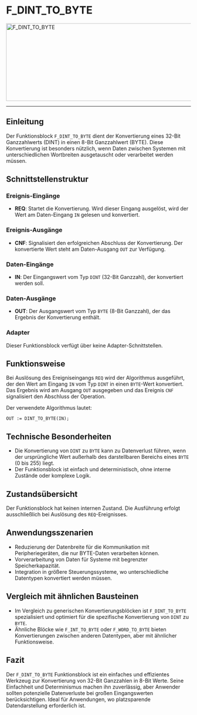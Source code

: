 # F_DINT_TO_BYTE

<img width="1437" height="212" alt="F_DINT_TO_BYTE" src="https://github.com/user-attachments/assets/ed116d5d-f0ed-4f4d-9ddc-489b45dec70f" />

* * * * * * * * * *
## Einleitung
Der Funktionsblock `F_DINT_TO_BYTE` dient der Konvertierung eines 32-Bit Ganzzahlwerts (DINT) in einen 8-Bit Ganzzahlwert (BYTE). Diese Konvertierung ist besonders nützlich, wenn Daten zwischen Systemen mit unterschiedlichen Wortbreiten ausgetauscht oder verarbeitet werden müssen.

## Schnittstellenstruktur
### **Ereignis-Eingänge**
- **REQ**: Startet die Konvertierung. Wird dieser Eingang ausgelöst, wird der Wert am Daten-Eingang `IN` gelesen und konvertiert.

### **Ereignis-Ausgänge**
- **CNF**: Signalisiert den erfolgreichen Abschluss der Konvertierung. Der konvertierte Wert steht am Daten-Ausgang `OUT` zur Verfügung.

### **Daten-Eingänge**
- **IN**: Der Eingangswert vom Typ `DINT` (32-Bit Ganzzahl), der konvertiert werden soll.

### **Daten-Ausgänge**
- **OUT**: Der Ausgangswert vom Typ `BYTE` (8-Bit Ganzzahl), der das Ergebnis der Konvertierung enthält.

### **Adapter**
Dieser Funktionsblock verfügt über keine Adapter-Schnittstellen.

## Funktionsweise
Bei Auslösung des Ereigniseingangs `REQ` wird der Algorithmus ausgeführt, der den Wert am Eingang `IN` vom Typ `DINT` in einen `BYTE`-Wert konvertiert. Das Ergebnis wird am Ausgang `OUT` ausgegeben und das Ereignis `CNF` signalisiert den Abschluss der Operation.

Der verwendete Algorithmus lautet:
```ST
OUT := DINT_TO_BYTE(IN);
```

## Technische Besonderheiten
- Die Konvertierung von `DINT` zu `BYTE` kann zu Datenverlust führen, wenn der ursprüngliche Wert außerhalb des darstellbaren Bereichs eines `BYTE` (0 bis 255) liegt.
- Der Funktionsblock ist einfach und deterministisch, ohne interne Zustände oder komplexe Logik.

## Zustandsübersicht
Der Funktionsblock hat keinen internen Zustand. Die Ausführung erfolgt ausschließlich bei Auslösung des `REQ`-Ereignisses.

## Anwendungsszenarien
- Reduzierung der Datenbreite für die Kommunikation mit Peripheriegeräten, die nur BYTE-Daten verarbeiten können.
- Vorverarbeitung von Daten für Systeme mit begrenzter Speicherkapazität.
- Integration in größere Steuerungssysteme, wo unterschiedliche Datentypen konvertiert werden müssen.

## Vergleich mit ähnlichen Bausteinen
- Im Vergleich zu generischen Konvertierungsblöcken ist `F_DINT_TO_BYTE` spezialisiert und optimiert für die spezifische Konvertierung von `DINT` zu `BYTE`.
- Ähnliche Blöcke wie `F_INT_TO_BYTE` oder `F_WORD_TO_BYTE` bieten Konvertierungen zwischen anderen Datentypen, aber mit ähnlicher Funktionsweise.

## Fazit
Der `F_DINT_TO_BYTE` Funktionsblock ist ein einfaches und effizientes Werkzeug zur Konvertierung von 32-Bit Ganzzahlen in 8-Bit Werte. Seine Einfachheit und Determinismus machen ihn zuverlässig, aber Anwender sollten potenzielle Datenverluste bei großen Eingangswerten berücksichtigen. Ideal für Anwendungen, wo platzsparende Datendarstellung erforderlich ist.

